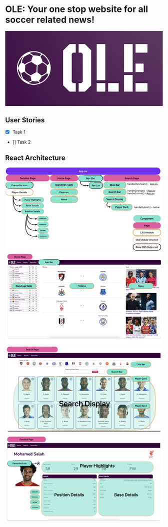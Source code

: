 # OLE: Your one stop website for all soccer related news!

![alt text](<readme-images/OLE App Logo.png>)

## User Stories

- [x] Task 1
- [] Task 2

## React Architecture

![alt text](readme-images/react-architecture.png)
![alt text](<readme-images/Home Page & Components.png>)
![alt text](<readme-images/Search Page & Components.png>)
![alt text](<readme-images/Detailed Page & Components.png>)
